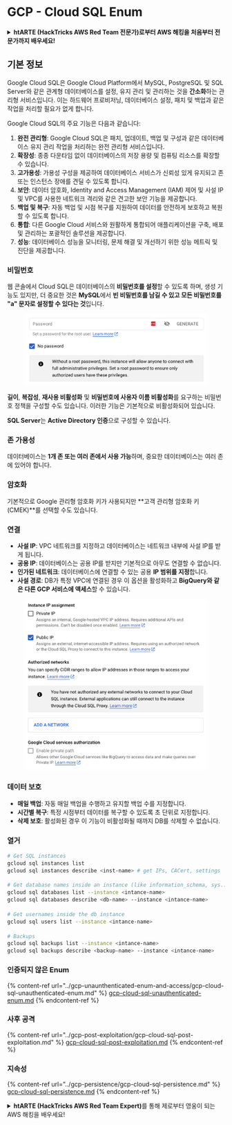 # GCP - Cloud SQL Enum

<details>

<summary><strong>htARTE (HackTricks AWS Red Team 전문가)로부터 AWS 해킹을 처음부터 전문가까지 배우세요!</strong></summary>

HackTricks를 지원하는 다른 방법:

* **회사가 HackTricks에 광고되길 원하거나 HackTricks를 PDF로 다운로드하고 싶다면** [**구독 요금제**](https://github.com/sponsors/carlospolop)를 확인하세요!
* [**공식 PEASS & HackTricks 스왜그**](https://peass.creator-spring.com)를 구매하세요
* [**The PEASS Family**](https://opensea.io/collection/the-peass-family)를 발견하세요, 당사의 독점 [**NFTs**](https://opensea.io/collection/the-peass-family) 컬렉션
* **💬 [Discord 그룹](https://discord.gg/hRep4RUj7f)** 또는 [텔레그램 그룹](https://t.me/peass)에 **가입**하거나 **트위터** 🐦 [**@carlospolopm**](https://twitter.com/carlospolopm)을 **팔로우**하세요.
* **HackTricks** 및 **HackTricks Cloud**에 PR을 제출하여 **해킹 요령을 공유**하세요
*
*
* github 저장소.

</details>

## 기본 정보

Google Cloud SQL은 Google Cloud Platform에서 MySQL, PostgreSQL 및 SQL Server와 같은 관계형 데이터베이스를 설정, 유지 관리 및 관리하는 것을 **간소화**하는 관리형 서비스입니다. 이는 하드웨어 프로비저닝, 데이터베이스 설정, 패치 및 백업과 같은 작업을 처리할 필요가 없게 합니다.

Google Cloud SQL의 주요 기능은 다음과 같습니다:

1. **완전 관리형**: Google Cloud SQL은 패치, 업데이트, 백업 및 구성과 같은 데이터베이스 유지 관리 작업을 처리하는 완전 관리형 서비스입니다.
2. **확장성**: 종종 다운타임 없이 데이터베이스의 저장 용량 및 컴퓨팅 리소스를 확장할 수 있습니다.
3. **고가용성**: 가용성 구성을 제공하여 데이터베이스 서비스가 신뢰성 있게 유지되고 존 또는 인스턴스 장애를 견딜 수 있도록 합니다.
4. **보안**: 데이터 암호화, Identity and Access Management (IAM) 제어 및 사설 IP 및 VPC를 사용한 네트워크 격리와 같은 견고한 보안 기능을 제공합니다.
5. **백업 및 복구**: 자동 백업 및 시점 복구를 지원하여 데이터를 안전하게 보호하고 복원할 수 있도록 합니다.
6. **통합**: 다른 Google Cloud 서비스와 원활하게 통합되어 애플리케이션을 구축, 배포 및 관리하는 포괄적인 솔루션을 제공합니다.
7. **성능**: 데이터베이스 성능을 모니터링, 문제 해결 및 개선하기 위한 성능 메트릭 및 진단을 제공합니다.

### 비밀번호

웹 콘솔에서 Cloud SQL은 데이터베이스의 **비밀번호를 설정**할 수 있도록 하며, 생성 기능도 있지만, 더 중요한 것은 **MySQL**에서 **빈 비밀번호를 남길 수 있고 모든 비밀번호를 "a" 문자로 설정할 수 있다는 것**입니다.

<figure><img src="../../../.gitbook/assets/image (14).png" alt=""><figcaption></figcaption></figure>

**길이**, **복잡성**, **재사용 비활성화** 및 **비밀번호에 사용자 이름 비활성화**를 요구하는 비밀번호 정책을 구성할 수도 있습니다. 이러한 기능은 기본적으로 비활성화되어 있습니다.

**SQL Server**는 **Active Directory 인증**으로 구성할 수 있습니다.

### 존 가용성

데이터베이스는 **1개 존 또는 여러 존에서 사용 가능**하며, 중요한 데이터베이스는 여러 존에 있어야 합니다.

### 암호화

기본적으로 Google 관리형 암호화 키가 사용되지만 **고객 관리형 암호화 키 (CMEK)**를 선택할 수도 있습니다.

### 연결

* **사설 IP**: VPC 네트워크를 지정하고 데이터베이스는 네트워크 내부에 사설 IP를 받게 됩니다.
* **공용 IP**: 데이터베이스는 공용 IP를 받지만 기본적으로 아무도 연결할 수 없습니다.
* **인가된 네트워크**: 데이터베이스에 연결할 수 있는 공용 **IP 범위를 지정**합니다.
* **사설 경로**: DB가 특정 VPC에 연결된 경우 이 옵션을 활성화하고 **BigQuery와 같은 다른 GCP 서비스에 액세스**할 수 있습니다.

<figure><img src="../../../.gitbook/assets/image (15).png" alt=""><figcaption></figcaption></figure>

### 데이터 보호

* **매일 백업**: 자동 매일 백업을 수행하고 유지할 백업 수를 지정합니다.
* **시간별 복구**: 특정 시점부터 데이터를 복구할 수 있도록 초 단위로 지정합니다.
* **삭제 보호**: 활성화된 경우 이 기능이 비활성화될 때까지 DB를 삭제할 수 없습니다.

### 열거
```bash
# Get SQL instances
gcloud sql instances list
gcloud sql instances describe <inst-name> # get IPs, CACert, settings

# Get database names inside an instance (like information_schema, sys...)
gcloud sql databases list --instance <intance-name>
gcloud sql databases describe <db-name> --instance <intance-name>

# Get usernames inside the db instance
gcloud sql users list --instance <intance-name>

# Backups
gcloud sql backups list --instance <intance-name>
gcloud sql backups describe <backup-name> --instance <intance-name>
```
### 인증되지 않은 Enum

{% content-ref url="../gcp-unaunthenticated-enum-and-access/gcp-cloud-sql-unauthenticated-enum.md" %}
[gcp-cloud-sql-unauthenticated-enum.md](../gcp-unaunthenticated-enum-and-access/gcp-cloud-sql-unauthenticated-enum.md)
{% endcontent-ref %}

### 사후 공격

{% content-ref url="../gcp-post-exploitation/gcp-cloud-sql-post-exploitation.md" %}
[gcp-cloud-sql-post-exploitation.md](../gcp-post-exploitation/gcp-cloud-sql-post-exploitation.md)
{% endcontent-ref %}

### 지속성

{% content-ref url="../gcp-persistence/gcp-cloud-sql-persistence.md" %}
[gcp-cloud-sql-persistence.md](../gcp-persistence/gcp-cloud-sql-persistence.md)
{% endcontent-ref %}

<details>

<summary><strong>htARTE (HackTricks AWS Red Team Expert)</strong>를 통해 제로부터 영웅이 되는 AWS 해킹을 배우세요!</summary>

HackTricks를 지원하는 다른 방법:

* **회사를 HackTricks에서 광고하거나 PDF로 다운로드**하려면 [**구독 요금제**](https://github.com/sponsors/carlospolop)를 확인하세요!
* [**공식 PEASS & HackTricks 스왜그**](https://peass.creator-spring.com)를 구매하세요
* [**The PEASS Family**](https://opensea.io/collection/the-peass-family)를 발견하세요, 당사의 독점 [**NFTs**](https://opensea.io/collection/the-peass-family) 컬렉션
* **💬 [**디스코드 그룹**](https://discord.gg/hRep4RUj7f) 또는 [**텔레그램 그룹**](https://t.me/peass)에 가입하거나** 트위터** 🐦 [**@carlospolopm**](https://twitter.com/carlospolopm)을 팔로우하세요.
* **HackTricks** 및 [**HackTricks Cloud**](https://github.com/carlospolop/hacktricks-cloud) github 저장소에 PR을 제출하여 해킹 트릭을 공유하세요.

</details>
